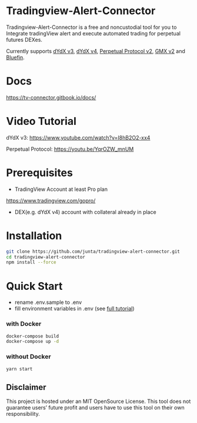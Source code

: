# Tradingview-Alert-Connector

Tradingview-Alert-Connector is a free and noncustodial tool for you to Integrate tradingView alert and execute automated trading for perpetual futures DEXes.

Currently supports [dYdX v3](https://dydx.exchange), [dYdX v4](https://dydx.trade), [Perpetual Protocol v2](https://perp.com/), [GMX v2](https://app.gmx.io/#/trade/) and [Bluefin](https://trade.bluefin.io).

# Docs

https://tv-connector.gitbook.io/docs/

# Video Tutorial

dYdX v3:
https://www.youtube.com/watch?v=I8hB2O2-xx4

Perpetual Protocol:
https://youtu.be/YqrOZW_mnUM

# Prerequisites

- TradingView Account at least Pro plan

https://www.tradingview.com/gopro/

- DEX(e.g. dYdX v4) account with collateral already in place

# Installation

```bash
git clone https://github.com/junta/tradingview-alert-connector.git
cd tradingview-alert-connector
npm install --force
```

# Quick Start

- rename .env.sample to .env
- fill environment variables in .env (see [full tutorial](https://tv-connector.gitbook.io/docs/setuup/running-on-local-pc#steps))

### with Docker

```bash
docker-compose build
docker-compose up -d
```

### without Docker

```bash
yarn start
```

## Disclaimer

This project is hosted under an MIT OpenSource License. This tool does not guarantee users’ future profit and users have to use this tool on their own responsibility.
